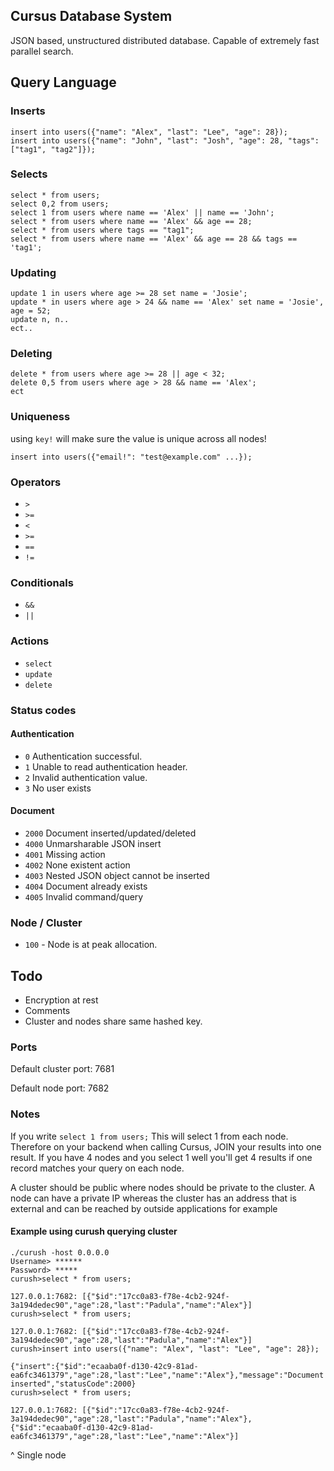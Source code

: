 ## Cursus Database System
JSON based, unstructured distributed database.  Capable of extremely fast parallel search.

## Query Language
### Inserts
```
insert into users({"name": "Alex", "last": "Lee", "age": 28});
insert into users({"name": "John", "last": "Josh", "age": 28, "tags": ["tag1", "tag2"]});
```

### Selects
```
select * from users;
select 0,2 from users;
select 1 from users where name == 'Alex' || name == 'John';
select * from users where name == 'Alex' && age == 28;
select * from users where tags == "tag1";
select * from users where name == 'Alex' && age == 28 && tags == 'tag1';
```

### Updating
```
update 1 in users where age >= 28 set name = 'Josie';
update * in users where age > 24 && name == 'Alex' set name = 'Josie', age = 52;
update n, n..
ect..
```

### Deleting
```
delete * from users where age >= 28 || age < 32;
delete 0,5 from users where age > 28 && name == 'Alex';
ect
```

### Uniqueness
using ``key!`` will make sure the value is unique across all nodes!
``` 
insert into users({"email!": "test@example.com" ...});
```

### Operators
- ``>``
- ``>=``
- ``<``
- ``>=``
- ``==``
- ``!=``

### Conditionals
- ``&&``
- ``||``

### Actions
- ``select``
- ``update``
- ``delete``

### Status codes
#### Authentication 
- ``0`` Authentication successful.
- ``1`` Unable to read authentication header.
- ``2`` Invalid authentication value.
- ``3`` No user exists
#### Document
- ``2000`` Document inserted/updated/deleted
- ``4000`` Unmarsharable JSON insert
- ``4001`` Missing action
- ``4002`` None existent action
- ``4003`` Nested JSON object cannot be inserted
- ``4004`` Document already exists
- ``4005`` Invalid command/query
### Node / Cluster 
- ``100`` - Node is at peak allocation.


## Todo
- Encryption at rest
- Comments
- Cluster and nodes share same hashed key.

### Ports
Default cluster port: 7681

Default node port: 7682


### Notes
If you write ``select 1 from users;``  This will select 1 from each node.  Therefore on your backend when calling Cursus, JOIN your results into one result.  If you have 4 nodes and you select 1 well you'll get 4 results if one record matches your query on each node.

A cluster should be public where nodes should be private to the cluster.
A node can have a private IP whereas the cluster has an address that is external and can be reached by outside applications for example

#### Example using curush querying cluster
``` 
./curush -host 0.0.0.0
Username> ******
Password> *****
curush>select * from users;

127.0.0.1:7682: [{"$id":"17cc0a83-f78e-4cb2-924f-3a194dedec90","age":28,"last":"Padula","name":"Alex"}]
curush>select * from users;

127.0.0.1:7682: [{"$id":"17cc0a83-f78e-4cb2-924f-3a194dedec90","age":28,"last":"Padula","name":"Alex"}]
curush>insert into users({"name": "Alex", "last": "Lee", "age": 28});

{"insert":{"$id":"ecaaba0f-d130-42c9-81ad-ea6fc3461379","age":28,"last":"Lee","name":"Alex"},"message":"Document inserted","statusCode":2000}
curush>select * from users;

127.0.0.1:7682: [{"$id":"17cc0a83-f78e-4cb2-924f-3a194dedec90","age":28,"last":"Padula","name":"Alex"},{"$id":"ecaaba0f-d130-42c9-81ad-ea6fc3461379","age":28,"last":"Lee","name":"Alex"}]
```

^ Single node